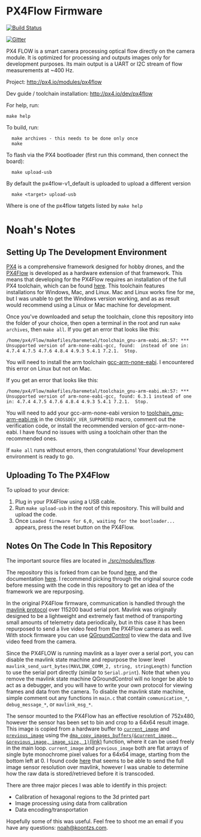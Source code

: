 # PX4Flow Firmware

[![Build Status](https://travis-ci.org/PX4/Flow.svg?branch=master)](https://travis-ci.org/PX4/Flow)

[![Gitter](https://badges.gitter.im/Join%20Chat.svg)](https://gitter.im/PX4/Firmware?utm_source=badge&utm_medium=badge&utm_campaign=pr-badge&utm_content=badge)

PX4 FLOW is a smart camera processing optical flow directly on the camera module. It is optimized for processing and outputs images only for development purposes. Its main output is a UART or I2C stream of flow measurements at ~400 Hz.

Project:
http://px4.io/modules/px4flow

Dev guide / toolchain installation:
http://px4.io/dev/px4flow

For help, run:

```
make help
```


To build, run:
```
  make archives - this needs to be done only once
  make
```

To flash via the PX4 bootloader (first run this command, then connect the board):
```
  make upload-usb
```

By default the px4flow-v1_default is uploaded to upload a different version

```
  make <target> upload-usb
```
Where <target> is one of the px4flow tatgets listed by ```make help```

# Noah's Notes

## Setting Up The Development Environment

[PX4](http://px4.io/) is a comprehensive framework designed for hobby drones, and the [PX4Flow](https://docs.px4.io/en/sensor/px4flow.html) is developed as a hardware extension of that framework. This means that developing for the PX4Flow requires an installation of the full PX4 toolchain, which can be found [here](https://dev.px4.io/en/setup/dev_env.html). This toolchain features installations for Windows, Mac, and Linux. Mac and Linux works fine for me, but I was unable to get the Windows version working, and as as result would recommend using a Linux or Mac machine for development.

Once you've downloaded and setup the toolchain, clone this repository into the folder of your choice, then open a terminal in the root and run `make archives`, then `make all`. If you get an error that looks like this:
```
/home/px4/Flow/makefiles/baremetal/toolchain_gnu-arm-eabi.mk:57: *** Unsupported version of arm-none-eabi-gcc, found:  instead of one in: 4.7.4 4.7.5 4.7.6 4.8.4 4.9.3 5.4.1 7.2.1.  Stop.
``` 
You will need to install the arm toolchain [gcc-arm-none-eabi](https://packages.ubuntu.com/en/trusty/gcc-arm-none-eabi). I encountered this error on Linux but not on Mac.

If you get an error that looks like this:
```
/home/px4/Flow/makefiles/baremetal/toolchain_gnu-arm-eabi.mk:57: *** Unsupported version of arm-none-eabi-gcc, found: 6.3.1 instead of one in: 4.7.4 4.7.5 4.7.6 4.8.4 4.9.3 5.4.1 7.2.1.  Stop.
```
You will need to add your gcc-arm-none-eabi version to [toolchain_gnu-arm-eabi.mk](./makefiles/baremetal/toolchain_gnu-arm-eabi.mk) in the `CROSSDEV_VER_SUPPORTED` macro, comment out the verification code, or install the recommended version of gcc-arm-none-eabi. I have found no issues with using a toolchain other than the recommended ones.

If `make all` runs without errors, then congratulations! Your development environment is ready to go.

## Uploading To The PX4Flow

To upload to your device:
1. Plug in your PX4Flow using a USB cable.
2. Run `make upload-usb` in the root of this repository. This will build and upload the code.
3. Once `Loaded firmware for 6,0, waiting for the bootloader...` appears, press the reset button on the PX4Flow.

## Notes On The Code In This Repository

The important source files are located in [./src/modules/flow](./src/modules/flow).

The repository this is forked from can be found [here](https://github.com/PX4/Flow), and the documentation [here](https://docs.px4.io/en/sensor/px4flow.html). I recommend picking through the original source code before messing with the code in this repository to get an idea of the framework we are repurposing. 

In the original PX4Flow firmware, communication is handled through the [mavlink protocol](http://qgroundcontrol.org/mavlink/start) over 115200 baud serial port. Mavlink was originally designed to be a lightweight and extremely fast method of transporting small amounts of telemetry data periodically, but in this case it has been repurposed to send a live video feed from the PX4Flow camera as well. With stock firmware you can use [QGroundControl](https://docs.qgroundcontrol.com/en/getting_started/download_and_install.html) to view the data and live video feed from the camera. 

Since the PX4FLOW is running mavlink as a layer over a serial port, you can disable the mavlink state machine and repurpose the lower level `mavlink_send_uart_bytes(MAVLINK_COMM_2, string, stringLength)` function to use the serial port directly (similar to `Serial.print`). Note that when you remove the mavlink state machine QGroundControl will no longer be able to act as a debugger, and you will have to write your own protocol for viewing frames and data from the camera. To disable the mavlink state machine, simple comment out any functions in `main.c` that contain `communication_*`, `debug_message_*`, or `mavlink_msg_*`.

The sensor mounted to the PX4Flow has an effective resolution of 752x480, however the sensor has been set to bin and crop to a 64x64 result image. This image is copied from a hardware buffer to [`current_image`](https://github.com/PX4/Flow/blob/master/src/modules/flow/main.c#L297) and [`previous_image`](https://github.com/PX4/Flow/blob/master/src/modules/flow/main.c#L298) using the [`dma_copy_images_buffers(&current_image, &previous_image, image_size, 1)`(link)](https://github.com/PX4/Flow/blob/master/src/modules/flow/main.c#L429) function, where it can be used freely in the main loop. `current_image` and `previous_image` both are flat arrays of single byte monochrome pixel values for a 64x64 image, starting from the bottom left at 0. I found code [here](https://github.com/PX4/Flow/blob/master/src/modules/flow/main.c#L368) that seems to be able to send the full image sensor resolution over mavlink, however I was unable to determine how the raw data is stored/retrieved before it is transcoded.

There are three major pieces I was able to identify in this project:
* Calibration of hexagonal regions to the 3d printed part
* Image processing using data from calibration
* Data encoding/transportation

Hopefully some of this was useful. Feel free to shoot me an email if you have any questions: [noah@koontzs.com](mailto:noah@koontzs.com).